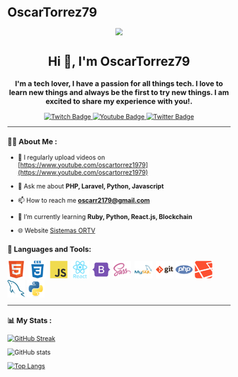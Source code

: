# OscarTorrez79
<div id="header" align="center">
    <img src="https://media.giphy.com/media/QZkpIdieotn3i/giphy.gif" width="200" />
    <h1 align="center">Hi 👋, I'm OscarTorrez79</h1>
    <h3 align="center">I'm a tech lover, I have a passion for all things tech. I love to learn new things and always be the first to try new things. I am excited to share my experience with you!.</h3>
</div>


<div id="badges" align="center">
  <a href="http://twitch.com/oscartorrez" target="_blank">
        <img src="https://img.shields.io/twitch/status/youdevs?color=purple&logo=twitch&style=for-the-badge"
            alt="Twitch Badge" />
    </a>
    <a href="https://www.youtube.com/oscartorrez79" target="_blank">
        <img src="https://img.shields.io/youtube/channel/subscribers/UC4hHrYhWMy-iN29_3bJ7zfA?label=suscriptores&logo=youtube&style=for-the-badge"
            alt="Youtube Badge" />
    </a>
    <a href="https://twitter.com/torrez_oscar" target="_blank">
        <img src="https://img.shields.io/twitter/follow/CarlosYouDevs?color=blue&label=CarlosYouDevs&logo=twitter&style=for-the-badge"
            alt="Twitter Badge" />
    </a>
</div>

---

### 👨‍💻 About Me :

- 📝 I regularly upload videos on [https://www.youtube.com/oscartorrez1979](https://www.youtube.com/oscartorrez1979)

- 💬 Ask me about **PHP, Laravel, Python, Javascript**

- 📫 How to reach me **oscarr2179@gmail.com**

- 🌱 I’m currently learning **Ruby, Python, React.js, Blockchain**

- 🌐 Website [Sistemas ORTV](sistemasortv.com)


<div align="left">
    <h3>🔨 Languages and Tools:</h3>
    <div>
        <img src="https://github.com/devicons/devicon/blob/master/icons/html5/html5-original.svg" title="HTML5" alt="HTML" width="40" height="40"/>&nbsp;
        <img src="https://github.com/devicons/devicon/blob/master/icons/css3/css3-plain-wordmark.svg"  title="CSS3" alt="CSS" width="40" height="40"/>&nbsp;
        <img src="https://github.com/devicons/devicon/blob/master/icons/javascript/javascript-original.svg" title="JavaScript" alt="JavaScript" width="40" height="40"/>&nbsp;
        <img src="https://github.com/devicons/devicon/blob/master/icons/react/react-original-wordmark.svg" title="React" alt="React" width="40" height="40"/>&nbsp;
        <img src="https://github.com/devicons/devicon/blob/master/icons/bootstrap/bootstrap-plain.svg" title="Bootstrap" alt="Bootstrap" width="40" height="40"/>&nbsp;
        <img src="https://github.com/devicons/devicon/blob/master/icons/sass/sass-original.svg" title="Sass" alt="Sass" width="40" height="40"/>&nbsp;
        <img src="https://github.com/devicons/devicon/blob/master/icons/mysql/mysql-original-wordmark.svg" title="MySQL"  alt="MySQL" width="40" height="40"/>&nbsp;
        <img src="https://github.com/devicons/devicon/blob/master/icons/git/git-original-wordmark.svg" title="Git" **alt="Git" width="40" height="40"/>
        <img src="https://github.com/devicons/devicon/blob/master/icons/php/php-plain.svg" title="Git" **alt="Git" width="40" height="40"/>
        <img src="https://github.com/devicons/devicon/blob/master/icons/laravel/laravel-plain.svg" title="Git" **alt="Git" width="40" height="40"/>
        <img src="https://github.com/devicons/devicon/blob/master/icons/mysql/mysql-plain.svg" title="Git" **alt="Git" width="40" height="40"/>
        <img src="https://github.com/devicons/devicon/blob/master/icons/python/python-original.svg" title="Git" **alt="Git" width="40" height="40"/>
      </div>
</div>

---

### 📊 My Stats :

[![GitHub Streak](http://github-readme-streak-stats.herokuapp.com?user=Oscartorrez79&theme=onedark)](https://git.io/streak-stats)

![GitHub stats](https://github-readme-stats.vercel.app/api?username=Oscartorrez79&show_icons=true&theme=radical)

[![Top Langs](https://github-readme-stats.vercel.app/api/top-langs/?username=Oscartorrez79&theme=tokyonight)](https://github.com/anuraghazra/github-readme-stats)
